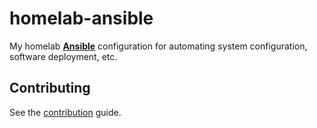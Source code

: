 homelab-ansible
===============

My homelab [**Ansible**](http://docs.ansible.com/) configuration for automating system configuration, software deployment, etc.

Contributing
------------

See the [contribution](CONTRIBUTING.md) guide.
